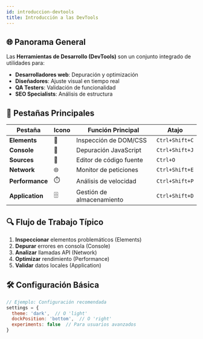 ```yaml
---
id: introduccion-devtools
title: Introducción a las DevTools
---
```


## 🌐 Panorama General
Las **Herramientas de Desarrollo (DevTools)** son un conjunto integrado de utilidades para:
- **Desarrolladores web**: Depuración y optimización
- **Diseñadores**: Ajuste visual en tiempo real
- **QA Testers**: Validación de funcionalidad
- **SEO Specialists**: Análisis de estructura

## 🧩 Pestañas Principales
| Pestaña | Icono | Función Principal | Atajo |
|---------|-------|-------------------|-------|
| **Elements** | 🧩 | Inspección de DOM/CSS | `Ctrl+Shift+C` |
| **Console** | 💬 | Depuración JavaScript | `Ctrl+Shift+J` |
| **Sources** | 📂 | Editor de código fuente | `Ctrl+O` |
| **Network** | 🌐 | Monitor de peticiones | `Ctrl+Shift+E` |
| **Performance** | ⏱️ | Análisis de velocidad | `Ctrl+Shift+P` |
| **Application** | 🗄️ | Gestión de almacenamiento | `Ctrl+Shift+D` |

## 🔍 Flujo de Trabajo Típico
1. **Inspeccionar** elementos problemáticos (Elements)
2. **Depurar** errores en consola (Console)
3. **Analizar** llamadas API (Network)
4. **Optimizar** rendimiento (Performance)
5. **Validar** datos locales (Application)

## 🛠️ Configuración Básica
```javascript
// Ejemplo: Configuración recomendada
settings = {
  theme: 'dark',  // O 'light'
  dockPosition: 'bottom',  // O 'right'
  experiments: false  // Para usuarios avanzados
}